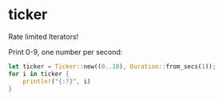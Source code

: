 # ticker

Rate limited Iterators!

Print 0-9, one number per second:

````rust
let ticker = Ticker::new((0..10), Duration::from_secs(1));
for i in ticker {
    println!("{:?}", i)
}
````
